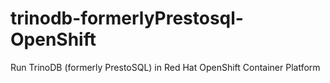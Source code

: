 # trinodb-formerlyPrestosql-OpenShift
Run TrinoDB (formerly PrestoSQL) in Red Hat OpenShift Container Platform

